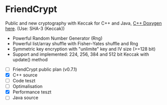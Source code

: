 # FriendCrypt
Public and new cryptography with Keccak for C++ and Java, [C++ Doxygen here](https://onlinewolf.github.io/friendcrypt/cpp/doxygen/html/index.html). (Use: SHA-3 (Keccak))
 - Powerful Random Number Generator (Rng)
 - Powerful list/array shuffle with Fisher–Yates shuffle and Rng
 - Symmetric key encryption with "unlimite" key and IV size (>=128 bit)
 - Support and implemented: 224, 256, 384 and 512 bit Keccak with update() method
- [ ] FriendCrypt public plan (v0.7.1)
- [x] C++ source
- [ ] Code teszt
- [ ] Optimalisation
- [x] Performance teszt
- [ ] Java source

